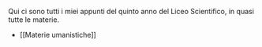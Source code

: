 
Qui ci sono tutti i miei appunti del quinto anno del Liceo Scientifico, in quasi tutte le materie.

- [[Materie umanistiche]]